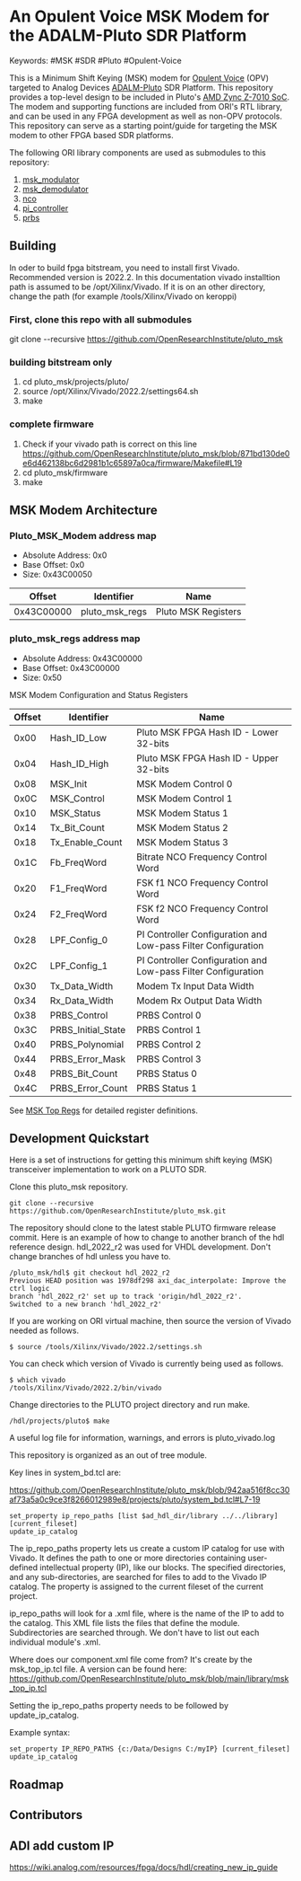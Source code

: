 # An Opulent Voice MSK Modem for the ADALM-Pluto SDR Platform

Keywords: #MSK #SDR #Pluto #Opulent-Voice

This is a Minimum Shift Keying (MSK) modem for [Opulent Voice](https://www.openresearch.institute/2022/07/30/opulent-voice-digital-voice-and-data-protocol-update/) (OPV) targeted to Analog Devices [ADALM-Pluto](https://wiki.analog.com/university/tools/pluto/users/intro) SDR Platform. This repository provides a top-level design to be included in Pluto's [AMD Zync Z-7010 SoC](https://www.amd.com/en/products/adaptive-socs-and-fpgas/soc/zynq-7000.html). The modem and supporting functions are included from ORI's RTL library, and can be used in any FPGA development as well as non-OPV protocols. This repository can serve as a starting point/guide for targeting the MSK modem to other FPGA based SDR platforms.

The following ORI library components are used as submodules to this repository:

1. [msk_modulator](https://github.com/OpenResearchInstitute/msk_modulator)
2. [msk_demodulator](https://github.com/OpenResearchInstitute/msk_demodulator)
3. [nco](https://github.com/OpenResearchInstitute/nco)
4. [pi_controller](https://github.com/OpenResearchInstitute/pi_controller)
5. [prbs](https://github.com/OpenResearchInstitute/prbs)

## Building
In oder to build fpga bitstream, you need to install first Vivado. Recommended version is 2022.2. In this documentation vivado installtion path is assumed to be /opt/Xilinx/Vivado. If it is on an other directory, change the path (for example /tools/Xilinx/Vivado on keroppi) 
### First, clone this repo with all submodules
git clone --recursive https://github.com/OpenResearchInstitute/pluto_msk
### building bitstream only
1. cd pluto_msk/projects/pluto/
2. source /opt/Xilinx/Vivado/2022.2/settings64.sh
3. make
### complete firmware
1. Check if your vivado path is correct on this line https://github.com/OpenResearchInstitute/pluto_msk/blob/871bd130de0e6d462138bc6d2981b1c65897a0ca/firmware/Makefile#L19 
2. cd pluto_msk/firmware
3. make

## MSK Modem Architecture

### Pluto_MSK_Modem address map

- Absolute Address: 0x0
- Base Offset: 0x0
- Size: 0x43C00050

|  Offset  |  Identifier  |        Name       |
|----------|--------------|-------------------|
|0x43C00000|pluto_msk_regs|Pluto MSK Registers|

### pluto_msk_regs address map

- Absolute Address: 0x43C00000
- Base Offset: 0x43C00000
- Size: 0x50

<p>MSK Modem Configuration and Status Registers</p>

|Offset|    Identifier    |                             Name                            |
|------|------------------|-------------------------------------------------------------|
| 0x00 |    Hash_ID_Low   |            Pluto MSK FPGA Hash ID - Lower 32-bits           |
| 0x04 |   Hash_ID_High   |            Pluto MSK FPGA Hash ID - Upper 32-bits           |
| 0x08 |     MSK_Init     |                     MSK Modem Control 0                     |
| 0x0C |    MSK_Control   |                     MSK Modem Control 1                     |
| 0x10 |    MSK_Status    |                      MSK Modem Status 1                     |
| 0x14 |   Tx_Bit_Count   |                      MSK Modem Status 2                     |
| 0x18 |  Tx_Enable_Count |                      MSK Modem Status 3                     |
| 0x1C |    Fb_FreqWord   |              Bitrate NCO Frequency Control Word             |
| 0x20 |    F1_FreqWord   |              FSK f1 NCO Frequency Control Word              |
| 0x24 |    F2_FreqWord   |              FSK f2 NCO Frequency Control Word              |
| 0x28 |   LPF_Config_0   |PI Controller Configuration and Low-pass Filter Configuration|
| 0x2C |   LPF_Config_1   |PI Controller Configuration and Low-pass Filter Configuration|
| 0x30 |   Tx_Data_Width  |                  Modem Tx Input Data Width                  |
| 0x34 |   Rx_Data_Width  |                  Modem Rx Output Data Width                 |
| 0x38 |   PRBS_Control   |                        PRBS Control 0                       |
| 0x3C |PRBS_Initial_State|                        PRBS Control 1                       |
| 0x40 |  PRBS_Polynomial |                        PRBS Control 2                       |
| 0x44 |  PRBS_Error_Mask |                        PRBS Control 3                       |
| 0x48 |  PRBS_Bit_Count  |                        PRBS Status 0                        |
| 0x4C | PRBS_Error_Count |                        PRBS Status 1                        |

See [MSK Top Regs](rdl/msk_top_regs.pdf) for detailed register definitions.


## Development Quickstart

Here is a set of instructions for getting this minimum shift keying (MSK) transceiver implementation to work on a PLUTO SDR. 

Clone this pluto_msk repository.

```
git clone --recursive https://github.com/OpenResearchInstitute/pluto_msk.git
```

The repository should clone to the latest stable PLUTO firmware release commit. Here is an example of how to change to another branch of the hdl reference design. hdl_2022_r2 was used for VHDL development. Don't change branches of hdl unless you have to.

```
/pluto_msk/hdl$ git checkout hdl_2022_r2 
Previous HEAD position was 1978df298 axi_dac_interpolate: Improve the ctrl logic
branch 'hdl_2022_r2' set up to track 'origin/hdl_2022_r2'.
Switched to a new branch 'hdl_2022_r2'
```

If you are working on ORI virtual machine, then source the version of Vivado needed as follows. 

```$ source /tools/Xilinx/Vivado/2022.2/settings.sh```

You can check which version of Vivado is currently being used as follows. 

```
$ which vivado
/tools/Xilinx/Vivado/2022.2/bin/vivado
```
Change directories to the PLUTO project directory and run make. 

```
/hdl/projects/pluto$ make
```
A useful log file for information, warnings, and errors is pluto_vivado.log

This repository is organized as an out of tree module.

Key lines in system_bd.tcl are:

https://github.com/OpenResearchInstitute/pluto_msk/blob/942aa516f8cc30af73a5a0c9ce3f8266012989e8/projects/pluto/system_bd.tcl#L7-19

```
set_property ip_repo_paths [list $ad_hdl_dir/library ../../library]  [current_fileset]
update_ip_catalog
```
The ip_repo_paths property lets us create a custom IP catalog for use with Vivado. It defines the path to one or more directories containing user-defined intellectual property (IP), like our blocks. The specified directories, and any sub-directories, are searched for files to add to the Vivado IP catalog. The property is assigned to the current fileset of the current project. 

ip_repo_paths will look for a <component>.xml file, where <component> is the name of the IP to add to the catalog. This XML file lists the files that define the module. Subdirectories are searched through. We don't have to list out each individual module's <component>.xml.

Where does our component.xml file come from? It's create by the msk_top_ip.tcl file. A version can be found here:
https://github.com/OpenResearchInstitute/pluto_msk/blob/main/library/msk_top_ip.tcl

Setting the ip_repo_paths property needs to be followed by update_ip_catalog. 

Example syntax:

```
set_property IP_REPO_PATHS {c:/Data/Designs C:/myIP} [current_fileset]
update_ip_catalog
```


## Roadmap


## Contributors

## ADI add custom IP

https://wiki.analog.com/resources/fpga/docs/hdl/creating_new_ip_guide
